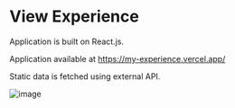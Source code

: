 # View Experience

Application is built on React.js.

Application available at https://my-experience.vercel.app/

Static data is fetched using external API.

![image](https://user-images.githubusercontent.com/107784718/183248110-657de6b2-76e0-49cf-99c7-545ca6ad3127.png)
